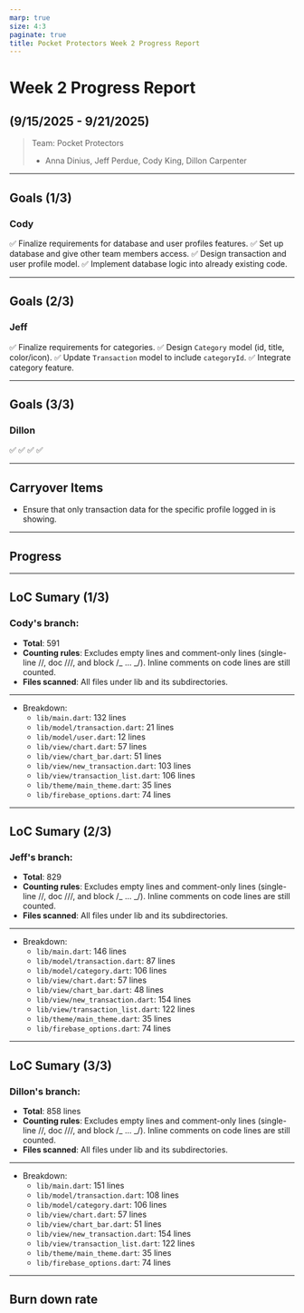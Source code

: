 ```yaml
---
marp: true
size: 4:3
paginate: true
title: Pocket Protectors Week 2 Progress Report
---
```


# Week 2 Progress Report

## (9/15/2025 - 9/21/2025)

> Team: Pocket Protectors
>
> - Anna Dinius, Jeff Perdue, Cody King, Dillon Carpenter

---

## Goals (1/3)

### Cody

✅ Finalize requirements for database and user profiles features.
✅ Set up database and give other team members access.
✅ Design transaction and user profile model.
✅ Implement database logic into already existing code.

---

## Goals (2/3)

### Jeff

✅ Finalize requirements for categories.
✅ Design `Category` model (id, title, color/icon).
✅ Update `Transaction` model to include `categoryId`.
✅ Integrate category feature.

---

## Goals (3/3)

### Dillon

✅
✅
✅
✅

---

## Carryover Items

- Ensure that only transaction data for the specific profile logged in is showing.

---

## Progress

---

## LoC Sumary (1/3)

### Cody's branch:

- **Total**: 591
- **Counting rules**: Excludes empty lines and comment-only lines (single-line //, doc ///, and block /_ ... _/). Inline comments on code lines are still counted.
- **Files scanned**: All files under lib and its subdirectories.

---

- Breakdown:
  - `lib/main.dart`: 132 lines
  - `lib/model/transaction.dart`: 21 lines
  - `lib/model/user.dart`: 12 lines
  - `lib/view/chart.dart`: 57 lines
  - `lib/view/chart_bar.dart`: 51 lines
  - `lib/view/new_transaction.dart`: 103 lines
  - `lib/view/transaction_list.dart`: 106 lines
  - `lib/theme/main_theme.dart`: 35 lines
  - `lib/firebase_options.dart`: 74 lines

---

## LoC Sumary (2/3)

### Jeff's branch:

- **Total**: 829
- **Counting rules**: Excludes empty lines and comment-only lines (single-line //, doc ///, and block /_ ... _/). Inline comments on code lines are still counted.
- **Files scanned**: All files under lib and its subdirectories.

---

- Breakdown:
  - `lib/main.dart`: 146 lines
  - `lib/model/transaction.dart`: 87 lines
  - `lib/model/category.dart`: 106 lines
  - `lib/view/chart.dart`: 57 lines
  - `lib/view/chart_bar.dart`: 48 lines
  - `lib/view/new_transaction.dart`: 154 lines
  - `lib/view/transaction_list.dart`: 122 lines
  - `lib/theme/main_theme.dart`: 35 lines
  - `lib/firebase_options.dart`: 74 lines

---

## LoC Sumary (3/3)

### Dillon's branch:

- **Total**: 858 lines
- **Counting rules**: Excludes empty lines and comment-only lines (single-line //, doc ///, and block /_ ... _/). Inline comments on code lines are still counted.
- **Files scanned**: All files under lib and its subdirectories.

---

- Breakdown:
  - `lib/main.dart`: 151 lines
  - `lib/model/transaction.dart`: 108 lines
  - `lib/model/category.dart`: 106 lines
  - `lib/view/chart.dart`: 57 lines
  - `lib/view/chart_bar.dart`: 51 lines
  - `lib/view/new_transaction.dart`: 154 lines
  - `lib/view/transaction_list.dart`: 122 lines
  - `lib/theme/main_theme.dart`: 35 lines
  - `lib/firebase_options.dart`: 74 lines

---

## Burn down rate
